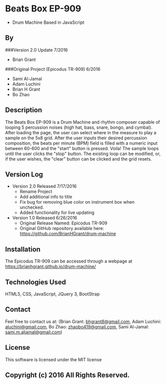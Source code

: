 # Beats Box EP-909
* Drum Machine Based in JavaScript

## By

###Version 2.0 Update 7/2016
* Brian Grant

###Original Project (Epicodus TR-909) 6/2016
* Sami Al-Jamal
* Adam Luchini
* Brian H Grant
* Bo Zhao

## Description
The Beats Box EP-909 is a Drum Machine and rhythm composer capable of looping 5 percussion noises (high hat, bass, snare, bongo, and cymbal). After loading the page, the user can select where in the measure to play a sample on the 5x8 grid. After the user inputs their desired percussion composition, the beats per minute (BPM) field is filled with a numeric input between 60-600 and the "start" button is pressed. Voila! The sample loops until the user clicks the "stop" button. The existing loop can be modified, or, if the user wishes, the "clear" button can be clicked and the grid resets.

## Version Log
* Version 2.0 Released 7/17/2016
  - Rename Project
  - Add additional info to title
  - Fix bug for removing blue color on instrument box when     
    unchecked.
  - Added functionality for live updating
* Version 1.0 Released 6/26/2016
  - Original Release Named: Epicodus TR-909
  - Original GitHub repository available here:
    https://github.com/BrianHGrant/drum-machine

## Installation
The Epicodus TR-909 can be accessed through a webpage at https://brianhgrant.github.io/drum-machine/

## Technologies Used
HTML5, CSS, JavaScript, JQuery 3, BootStrap

## Contact
Feel free to contact us at:
(Brian Grant: bhgrant8@gmail.com, Adam Luchini: aluchini@gmail.com, Bo Zhao: zhaobo419@gmail.com, Sami Al-Jamal: sami.m.aljamal@gmail.com)

## License
This software is licensed under the MIT license

## Copyright (c) 2016 All Rights Reserved.
